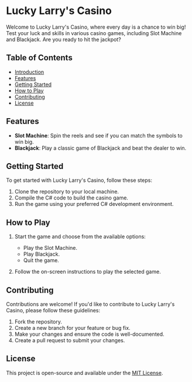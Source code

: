 # Lucky Larry's Casino

Welcome to Lucky Larry's Casino, where every day is a chance to win big! Test your luck and skills in various casino games, including Slot Machine and Blackjack. Are you ready to hit the jackpot?

## Table of Contents

- [Introduction](#lucky-larrys-casino)
- [Features](#features)
- [Getting Started](#getting-started)
- [How to Play](#how-to-play)
- [Contributing](#contributing)
- [License](#license)

## Features

- **Slot Machine**: Spin the reels and see if you can match the symbols to win big.
- **Blackjack**: Play a classic game of Blackjack and beat the dealer to win.

## Getting Started

To get started with Lucky Larry's Casino, follow these steps:

1. Clone the repository to your local machine.
2. Compile the C# code to build the casino game.
3. Run the game using your preferred C# development environment.

## How to Play

1. Start the game and choose from the available options:
   - Play the Slot Machine.
   - Play Blackjack.
   - Quit the game.

2. Follow the on-screen instructions to play the selected game.

## Contributing

Contributions are welcome! If you'd like to contribute to Lucky Larry's Casino, please follow these guidelines:

1. Fork the repository.
2. Create a new branch for your feature or bug fix.
3. Make your changes and ensure the code is well-documented.
4. Create a pull request to submit your changes.

## License

This project is open-source and available under the [MIT License](LICENSE).
